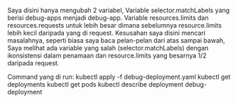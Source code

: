 Saya disini hanya mengubah 2 variabel, 
  Variable selector.matchLabels yang berisi debug-apps menjadi debug-app.
  Variable resources.limits dan resources.requests untuk lebih besar dimana sebelumnya resource.limits lebih kecil daripada yang di request. 
Kesusahan saya disini mencari masalahnya, seperti biasa saya baca pelan-pelan dari atas sampai bawah, Saya melihat ada variable yang salah (selector.matchLabels) dengan ikonsistensi dalam penamaan dan resource.limits yang besarnya 1/2 daripada request. 

Command yang di run:
  kubectl apply -f debug-deployment.yaml
  kubectl get deployments
  kubectl get pods
  kubectl describe deployment debug-deployment

